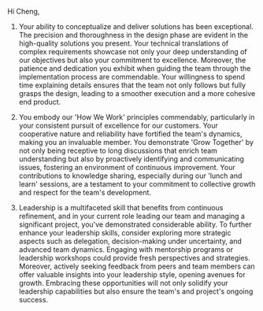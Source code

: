 Hi Cheng,

1. Your ability to conceptualize and deliver solutions has been exceptional. The precision and thoroughness in the design phase are evident in the high-quality solutions you present. Your technical translations of complex requirements showcase not only your deep understanding of our objectives but also your commitment to excellence. Moreover, the patience and dedication you exhibit when guiding the team through the implementation process are commendable. Your willingness to spend time explaining details ensures that the team not only follows but fully grasps the design, leading to a smoother execution and a more cohesive end product.
   
2. You embody our 'How We Work' principles commendably, particularly in your consistent pursuit of excellence for our customers. Your cooperative nature and reliability have fortified the team's dynamics, making you an invaluable member. You demonstrate 'Grow Together' by not only being receptive to long discussions that enrich team understanding but also by proactively identifying and communicating issues, fostering an environment of continuous improvement. Your contributions to knowledge sharing, especially during our 'lunch and learn' sessions, are a testament to your commitment to collective growth and respect for the team's development.

3. Leadership is a multifaceted skill that benefits from continuous refinement, and in your current role leading our team and managing a significant project, you've demonstrated considerable ability. To further enhance your leadership skills, consider exploring more strategic aspects such as delegation, decision-making under uncertainty, and advanced team dynamics. Engaging with mentorship programs or leadership workshops could provide fresh perspectives and strategies. Moreover, actively seeking feedback from peers and team members can offer valuable insights into your leadership style, opening avenues for growth. Embracing these opportunities will not only solidify your leadership capabilities but also ensure the team's and project's ongoing success.
